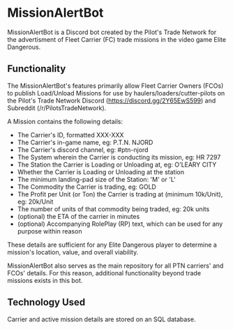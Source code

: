 # MissionAlertBot
MissionAlertBot is a Discord bot created by the Pilot's Trade Network for the advertisment of Fleet Carrier (FC) trade missions in the video game Elite Dangerous.


## Functionality

The MissionAlertBot's features primarily allow Fleet Carrier Owners (FCOs) to publish Load/Unload Missions for use by haulers/loaders/cutter-pilots on the Pilot's Trade Network Discord (https://discord.gg/2Y65EwS599) and Subreddit (/r/PilotsTradeNetwork).

A Mission contains the following details:

* The Carrier's ID, formatted XXX-XXX
* The Carrier's in-game name, eg: P.T.N. NJORD
* The Carrier's discord channel, eg: #ptn-njord
* The System wherein the Carrier is conducting its mission, eg: HR 7297
* The Station the Carrier is Loading or Unloading at, eg: O'LEARY CITY
* Whether the Carrier is Loading or Unloading at the station
* The minimum landing-pad size of the Station: 'M' or 'L'
* The Commodity the Carrier is trading, eg: GOLD
* The Profit per Unit (or Ton) the Carrier is trading at (minimum 10k/Unit), eg: 20k/Unit
* The number of units of that commodity being traded, eg: 20k units
* (optional) the ETA of the carrier in minutes
* (optional) Accompanying RolePlay (RP) text, which can be used for any purpose within reason

These details are sufficient for any Elite Dangerous player to determine a mission's location, value, and overall viability.

MissionAlertBot also serves as the main repository for all PTN carriers' and FCOs' details.  For this reason, additional functionality beyond trade missions exists in this bot.

## Technology Used

Carrier and active mission details are stored on an SQL database.